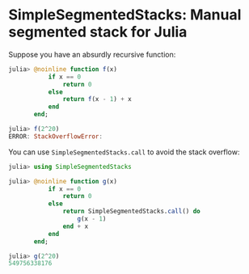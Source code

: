 # SimpleSegmentedStacks: Manual segmented stack for Julia

Suppose you have an absurdly recursive function:

```julia
julia> @noinline function f(x)
           if x == 0
               return 0
           else
               return f(x - 1) + x
           end
       end;

julia> f(2^20)
ERROR: StackOverflowError:
```

You can use `SimpleSegmentedStacks.call` to avoid the stack overflow:

```julia
julia> using SimpleSegmentedStacks

julia> @noinline function g(x)
           if x == 0
               return 0
           else
               return SimpleSegmentedStacks.call() do
                   g(x - 1)
               end + x
           end
       end;

julia> g(2^20)
549756338176
```
